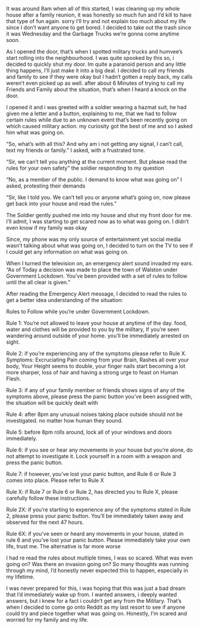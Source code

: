 It was around 8am when all of this started, I was cleaning up my whole house after a family reunion, it was honestly so much fun and I’d kill to have that type of fun again. sorry I’ll try and not explain too
much about my life since I don’t want anyone to get bored. I decided to take out the trash since it was Wednesday and the Garbage Trucks we’re gonna come anytime soon. 

As I opened the door, that’s when I spotted military trucks and humvee’s start rolling into the neighbourhood. I was quite spooked by this so, i decided to quickly shut my door. Im quite a paranoid person and any little thing happens, I’ll just make it into a big deal. I decided to call my friends and family to see if they were okay but I hadn’t gotten a reply back, my calls weren’t even picked up as well. after about 6 Minutes of trying to call my Friends and Family about the situation, that’s when I heard a knock on the door. 

I opened it and i was greeted with a soldier wearing a hazmat suit, he had given me a letter and a button, explaining to me, that we had to follow certain rules while due to an unknown event that’s been recently going on which caused military action. my curiosity got the best of me and so I asked him what was going on.

“So, what’s with all this? And why am i not getting any signal, I can’t call, text my friends or family.” I asked, with a frustrated tone.

“Sir, we can’t tell you anything at the current moment. But please read the rules for your own safety” the soldier responding to my question 

“No, as a member of the public. I demand to know what was going on” I asked, protesting their demands 

“Sir, like I told you. We can’t tell you or anyone what’s going on, now please get back into your house and read the rules.” 

The Soldier gently pushed me into my house and shut my front door for me. I’ll admit, I was starting to get scared now as to what was going on. I didn’t even know if my family was okay

Since, my phone was my only source of entertainment yet social media wasn’t talking about what was going on, I decided to turn on the TV to see if I could get any information on what was going on. 

When I turned the television on, an emergency alert sound invaded my ears. “As of Today a decision was made to place the town of Walston under Government Lockdown. You’ve been provided with a set of rules to follow until the all clear is given.”

After reading the Emergency Alert message, I decided to read the rules to get a better idea understanding of the situation:

Rules to Follow while you’re under Government Lockdown. 

Rule 1: You’re not allowed to leave your house at anytime of the day. food, water and clothes will be provided to you by the military, If you’re seen wandering around outside of your home. you’ll be immediately arrested on sight. 

Rule 2: if you’re experiencing any of the symptoms please refer to Rule X. Symptoms: Excruciating Pain coming from your Brain, Rashes all over your body, Your Height seems to double, your finger nails start becoming a lot more sharper, loss of hair and having a strong urge to feast on Human Flesh. 

Rule 3: if any of your family member or friends shows signs of any of the symptoms above, please press the panic button you’ve been assigned with, the situation will be quickly dealt with

Rule 4: after 8pm any unusual noises taking place outside should not be investigated. no matter how human they sound.

Rule 5: before 8pm rolls around, lock all of your windows and doors immediately. 

Rule 6: if you see or hear any movements in your house but you’re alone, do not attempt to investigate it. Lock yourself in a room with a weapon and press the panic button.

Rule 7: if however, you’ve lost your panic button, and Rule 6 or Rule 3 comes into place. Please refer to Rule X 

Rule X: if Rule 7 or Rule 6 or Rule 2, has directed you to Rule X, please carefully follow these instructions. 

Rule 2X: if you’re starting to experience any of the symptoms stated in Rule 2, please press your panic button. You’ll be immediately taken away and observed for the next 47 hours.

Rule 6X: if you’ve seen or heard any movements in your house, stated in rule 6 and you’ve lost your panic button. Please immediately take your own life, trust me. The alternative is far more worse 

I had re read the rules about multiple times, I was so scared. What was even going on? Was there an invasion going on? So many thoughts was running through my mind, I’d honestly never expected this to happen, especially in my lifetime. 

I was never prepared for this, i was hoping that this was just a bad dream that I’d immediately wake up from. I wanted answers, i deeply wanted answers, but i knew for a fact i couldn’t get any from the Military. That’s when I decided to come go onto Reddit as my last resort to see if anyone could try and piece together what was going on. Honestly, I’m scared and worried for my family and my life.